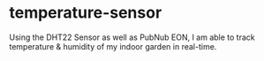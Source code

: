 # temperature-sensor
Using the DHT22 Sensor as well as PubNub EON, I am able to track temperature &amp; humidity of my indoor garden in real-time.
